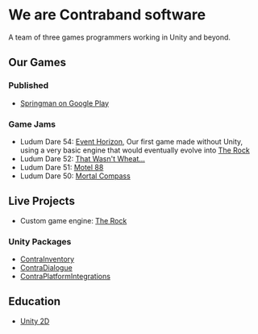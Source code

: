 # We are Contraband software

A team of three games programmers working in Unity and beyond.

## Our Games

### Published

- [Springman on Google Play](https://play.google.com/store/apps/details?id=software.contraband.springman)

### Game Jams

- Ludum Dare 54: [Event Horizon](https://github.com/Contraband-Software/LD54), Our first game made without Unity, using a very basic engine that would eventually evolve into [The Rock](https://github.com/Contraband-Software/Rock)
- Ludum Dare 52: [That Wasn't Wheat...](https://github.com/Contraband-Software/LD52)
- Ludum Dare 51: [Motel 88](https://github.com/Contraband-Software/LudumDare51)
- Ludum Dare 50: [Mortal Compass](https://github.com/Contraband-Software/MortalCompass-LD50Source)

## Live Projects

- Custom game engine: [The Rock](https://github.com/Contraband-Software/Rock)

### Unity Packages

- [ContraInventory](https://github.com/Contraband-Software/ContraInventory)
- [ContraDialogue](https://github.com/Contraband-Software/ContraDialogue)
- [ContraPlatformIntegrations](https://github.com/Contraband-Software/ContraPlatformIntegrations)

## Education

- [Unity 2D](https://github.com/Contraband-Software/Unity2D-Tutorial)
